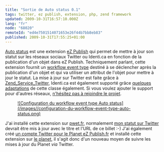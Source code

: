 ```yaml
---
title: "Sortie de Auto status 0.1"
tags: twitter, ez publish, extension, php, zend framework
updated: 2009-10-31T16:57:10.000Z
lang: "fr"
node: "68020"
remoteId: "ed4e7501514071653e26f44b7bb8eb83"
published: 2009-10-31T17:55:25+01:00
---
```


[Auto status](http://projects.ez.no/autostatus) est une extension [eZ Publish](/tag/ez-publish) qui permet de mettre à jour son statut sur les réseaux sociaux Twitter ou Identi.ca en fonction de la publication d'un objet dans eZ Publish. Techniquement parlant, cette extension fournit un [workflow event type](http://ezpedia.org/en/ez/workflow_event_type) destiné à se déclencher après la publication d'un objet et qui va utiliser un attribut de l'objet pour mettre à jour le statut. La mise à jour sur Twitter est faite grâce à [Zend_Service_Twitter](http://framework.zend.com/manual/en/zend.service.twitter.html), Identi.ca est également supporté grâce [quelques adaptations](https://github.com/dpobel/autostatus/blob/master/classes/autostatusidentica.php) de cette classe également. Si vous voulez ajouter le support pour d'autres réseaux, [n'hésitez pas à rejoindre le projet](http://projects.ez.no/autostatus/team/members).

<figure class="object-center"><a href="/images/configuration-du-workflow-event-type-auto-status.png">![Configuration du workflow event type Auto status](/images//configuration-du-workflow-event-type-auto-status.png)
</a></figure>


J'ai installé cette extension sur [pwet.fr](http://pwet.fr), normalement [mon statut sur Twitter](http://twitter.com/dpobel) devrait être mis à jour avec le titre et l'URL de ce billet :-) J'ai également créé [un compte Twitter pour le Planet eZ Publish.fr](http://twitter.com/pl_ezpublish_fr) et installé cette extension sur [le planet](http://www.planet-ezpublish.fr), il s'agit donc d'un nouveau moyen de suivre les mises à jour du Planet *via* Twitter.

